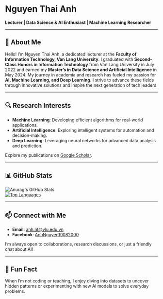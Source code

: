 # Nguyen Thai Anh  
**Lecturer | Data Science & AI Enthusiast | Machine Learning Researcher**

---

## 👋 About Me  
Hello! I’m Nguyen Thai Anh, a dedicated lecturer at the **Faculty of Information Technology, Van Lang University**. I graduated with **Second-Class Honors in Information Technology** from Van Lang University in July 2022 and earned my **Master’s in Data Science and Artificial Intelligence** in May 2024. My journey in academia and research has fueled my passion for **AI, Machine Learning, and Deep Learning**. I strive to advance these fields through innovative solutions and inspire the next generation of tech leaders.

---

## 🔍 Research Interests  
- **Machine Learning**: Developing efficient algorithms for real-world applications.  
- **Artificial Intelligence**: Exploring intelligent systems for automation and decision-making.  
- **Deep Learning**: Leveraging neural networks for advanced data analysis and prediction.  

Explore my publications on [Google Scholar](https://scholar.google.com/citations?user=zGwo-PsAAAAJ&hl=en).

---

## 📊 GitHub Stats  
![Anurag's GitHub Stats](https://github-readme-stats.vercel.app/api?username=AnhNguyenVLU&show_icons=true&theme=dracula)  
[![Top Languages](https://github-readme-stats.vercel.app/api/top-langs/?username=AnhNguyenVLU&layout=compact&langs_count=8)](https://github.com/AnhNguyenVLU)

---

## 📫 Connect with Me  
- **Email**: [anh.nt@vlu.edu.vn](mailto:anh.nt@vlu.edu.vn)  
- **Facebook**: [AnhNguyen10082000](https://www.facebook.com/AnhNguyen10082000)  

I’m always open to collaborations, research discussions, or just a friendly chat about AI!

---

## 🌟 Fun Fact  
When I’m not coding or teaching, I enjoy diving into datasets to uncover hidden patterns or experimenting with new AI models to solve everyday problems.

<!---
anhnguyen1008/anhnguyen1008 is a ✨ special ✨ repository because its `README.md` (this file) appears on your GitHub profile.
-->
